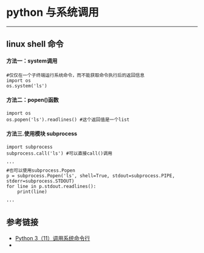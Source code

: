 # python 与系统调用
***
## linux shell 命令
#### 方法一：system调用
```
#仅仅在一个子终端运行系统命令，而不能获取命令执行后的返回信息
import os
os.system('ls')
```

#### 方法二：popen()函数
```
import os
os.popen('ls').readlines() #这个返回值是一个list
```

#### 方法三.使用模块 subprocess
```
import subprocess
subprocess.call('ls') #可以直接call()调用

'''
#也可以使用subprocess.Popen
p = subprocess.Popen('ls', shell=True, stdout=subprocess.PIPE, stderr=subprocess.STDOUT)
for line in p.stdout.readlines():
    print(line)

'''
```

## 参考链接
- [Python 3（11）调用系统命令行](https://blog.csdn.net/Al_assad/article/details/79157259)
- 